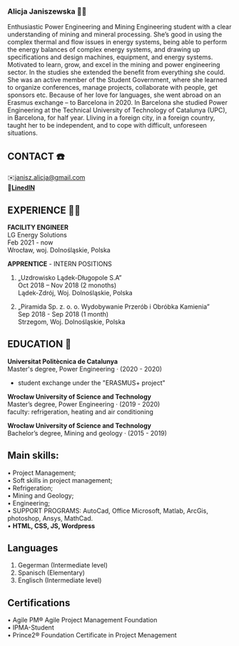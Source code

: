 ### Alicja Janiszewska 👩‍🎓

<p class="text-justify"> Enthusiastic Power Engineering and Mining Engineering student with a clear understanding of mining and mineral processing. She’s good in using the complex thermal and flow issues in energy systems, being able to perform the energy balances of complex energy systems, and drawing up specifications and design machines, equipment, and energy systems. Motivated to learn, grow, and excel in the mining and power engineering sector. In the studies she extended the benefit from everything she could. She was an active member of the Student Government, where she learned to  organize conferences, manage projects, collaborate with people, get sponsors etc. Because of her love for languages,  she went abroad on an Erasmus exchange – to Barcelona in 2020. In Barcelona she studied Power Engineering at the Technical University of Technology of Catalunya (UPC), in Barcelona, for half year. Lliving in a foreign city, in a foreign country, taught her to be independent, and  to cope with difficult, unforeseen situations.</p> 


## CONTACT ☎️

✉️<janisz.alicja@gmail.com><br>
🔗**[LinedIN](www.linkedin.com/in/alicja-janiszewska-3b77b41a9)**

## EXPERIENCE 👷‍♀️

**FACILITY ENGINEER**<br>
LG Energy Solutions<br>
Feb 2021 - now<br>
Wrocław, woj. Dolnośląskie, Polska<br>

**APPRENTICE** - INTERN POSITIONS<br>

1. „Uzdrowisko Lądek-Długopole S.A” <br>
Oct 2018 – Nov 2018 (2 monoths)<br>
Lądek-Zdrój, Woj. Dolnośląskie, Polska<br>

2. „Piramida Sp. z. o. o. Wydobywanie Przerób i Obróbka Kamienia”<br>
Sep 2018 - Sep 2018 (1 month)<br>
Strzegom, Woj. Dolnośląskie, Polska<br>


## EDUCATION 🏫

**Universitat Politècnica de Catalunya**<br>
Master's degree, Power Engineering · (2020 - 2020)<br>
- student exchange under the "ERASMUS+ project"<br>

**Wrocław University of Science and Technology**<br>
Master’s degree, Power Engineering · (2019 - 2020)<br>
faculty: refrigeration, heating and air conditioning<br>

**Wrocław University of Science and Technology**<br>
Bachelor’s degree, Mining and geology · (2015 - 2019)<br>

## Main skills: 

•	Project Management;<br>
•	Soft skills in project management;<br>
•	Refrigeration;<br>
•	Mining and Geology;<br>
•	Engineering; <br>
•	SUPPORT PROGRAMS: AutoCad, Office Microsoft, Matlab, ArcGis, photoshop, Ansys, MathCad.<br>
•	**HTML, CSS, JS, Wordpress**

## Languages 

1. Gegerman (Intermediate level)<br>
3. Spanisch (Elementary)<br>
4. Englisch (Intermediate level)<br>

## Certifications

•	Agile PM® Agile Project Management Foundation<br>
•	IPMA-Student<br>
•	Prince2® Foundation Certificate in Project Menagement<br>
